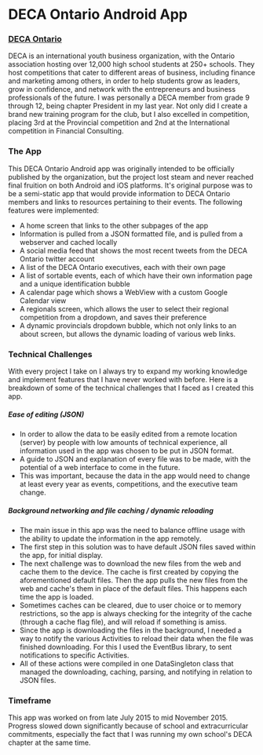 # DECA Ontario Android App

### [DECA Ontario](http://2016.deca.ca/)
DECA is an international youth business organization, with the Ontario association hosting over 12,000 high school students at 250+ schools. They host competitions that cater to different areas of business, including finance and marketing among others, in order to help students grow as leaders, grow in confidence, and network with the entrepreneurs and business professionals of the future.
I was personally a DECA member from grade 9 through 12, being chapter President in my last year. Not only did I create a brand new training program for the club, but I also excelled in competition, placing 3rd at the Provincial competition and 2nd at the International competition in Financial Consulting.

### The App
This DECA Ontario Android app was originally intended to be officially published by the organization, but the project lost steam and never reached final fruition on both Android and iOS platforms. It's original purpose was to be a semi-static app that would provide information to DECA Ontario members and links to resources pertaining to their events.
The following features were implemented:
* A home screen that links to the other subpages of the app
* Information is pulled from a JSON formatted file, and is pulled from a webserver and cached locally
* A social media feed that shows the most recent tweets from the DECA Ontario twitter account
* A list of the DECA Ontario executives, each with their own page
* A list of sortable events, each of which have their own information page and a unique identification bubble
* A calendar page which shows a WebView with a custom Google Calendar view
* A regionals screen, which allows the user to select their regional competition from a dropdown, and saves their preference
* A dynamic provincials dropdown bubble, which not only links to an about screen, but allows the dynamic loading of various web links.

### Technical Challenges
With every project I take on I always try to expand my working knowledge and implement features that I have never worked with before. Here is a breakdown of some of the technical challenges that I faced as I created this app.

##### Ease of editing (JSON)
* In order to allow the data to be easily edited from a remote location (server) by people with low amounts of technical experience, all information used in the app was chosen to be put in JSON format.
* A guide to JSON and explanation of every file was to be made, with the potential of a web interface to come in the future.
* This was important, because the data in the app would need to change at least every year as events, competitions, and the executive team change.

##### Background networking and file caching / dynamic reloading
* The main issue in this app was the need to balance offline usage with the ability to update the information in the app remotely.
* The first step in this solution was to have default JSON files saved within the app, for initial display.
* The next challenge was to download the new files from the web and cache them to the device. The cache is first created by copying the aforementioned default files. Then the app pulls the new files from the web and cache's them in place of the default files. This happens each time the app is loaded.
* Sometimes caches can be cleared, due to user choice or to memory restrictions, so the app is always checking for the integrity of the cache (through a cache flag file), and will reload if something is amiss.
* Since the app is downloading the files in the background, I needed a way to notify the various Activities to reload their data when the file was finished downloading. For this I used the EventBus library, to sent notifications to specific Activities.
* All of these actions were compiled in one DataSingleton class that managed the downloading, caching, parsing, and notifying in relation to JSON files.

### Timeframe
This app was worked on from late July 2015 to mid November 2015. Progress slowed down significantly because of school and extracurricular commitments, especially the fact that I was running my own school's DECA chapter at the same time.
